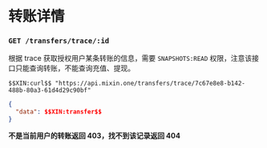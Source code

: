 # 转账详情

### `GET /transfers/trace/:id` 

根据 trace 获取授权用户某条转账的信息，需要 `SNAPSHOTS:READ` 权限，注意该接口只能查询转账，不能查询充值、提现。

```
$$XIN:curl$$ "https://api.mixin.one/transfers/trace/7c67e8e8-b142-488b-80a3-61d4d29c90bf"
```

```json
{
  "data": $$XIN:transfer$$
}
```

**不是当前用户的转账返回 403，找不到该记录返回 404**

